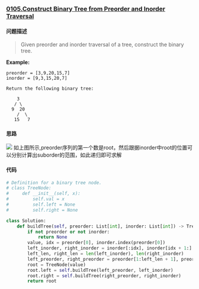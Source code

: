 ### [0105.Construct Binary Tree from Preorder and Inorder Traversal](https://leetcode-cn.com/problems/construct-binary-tree-from-preorder-and-inorder-traversal/)

#### 问题描述

> Given preorder and inorder traversal of a tree, construct the binary tree.



**Example:**
```
preorder = [3,9,20,15,7]
inorder = [9,3,15,20,7]

Return the following binary tree:

    3
   / \
  9  20
    /  \
   15   7
```

#### 思路

![](http://markdown.diobrando0825.cn/2020-05-22-2061590163367_.pic.jpg)
如上图所示,preorder序列的第一个数是root，然后跟据inorder中root的位置可以分别计算出suborder的范围，如此递归即可求解

#### 代码

```python
# Definition for a binary tree node.
# class TreeNode:
#     def __init__(self, x):
#         self.val = x
#         self.left = None
#         self.right = None

class Solution:
    def buildTree(self, preorder: List[int], inorder: List[int]) -> TreeNode:
        if not preorder or not inorder:
            return None
        value, idx = preorder[0], inorder.index(preorder[0])
        left_inorder, right_inorder = inorder[:idx], inorder[idx + 1:]
        left_len, right_len = len(left_inorder), len(right_inorder)
        left_preorder, right_preorder = preorder[1:left_len + 1], preorder[left_len + 1:]
        root = TreeNode(value)
        root.left = self.buildTree(left_preorder, left_inorder)
        root.right = self.buildTree(right_preorder, right_inorder)
        return root
```
